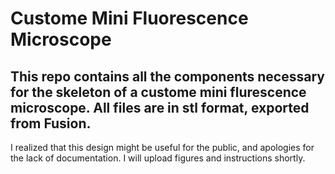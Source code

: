 # Custome Mini Fluorescence Microscope
This repo contains all the components necessary for the skeleton of a custome mini flurescence microscope. All files are in stl format, exported from Fusion.
---
I realized that this design might be useful for the public, and apologies for the lack of documentation. I will upload figures and instructions shortly. 
